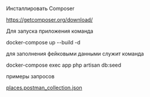 Инсталлировать Composer  

https://getcomposer.org/download/

Для запуска приложения команда    

docker-compose up --build -d

для заполнения фейковыми данными служит команда

docker-compose exec app php artisan db:seed

примеры запросов 

[places.postman_collection.json](../places.postman_collection.json)

